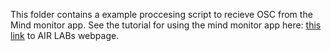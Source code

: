 This folder contains a example proccesing script to recieve OSC from the Mind monitor app. See the tutorial for using the mind monitor app here: [this link](https://airlab.itu.dk/mind-monitor-brainwaves-from-the-muse/) to AIR LABs webpage.
